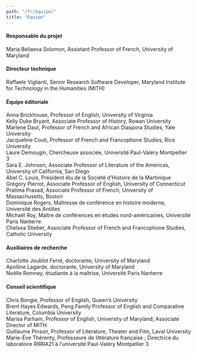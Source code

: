 ```yaml
---
path: "/fr/équipe/"
title: "Équipe"
---
```

#### Responsable du projet
Maria Beliaeva Solomon, Assistant Professor of French, University of Maryland
#### Directeur technique
Raffaele Viglianti, Senior Research Software Developer, Maryland Institute for Technology in the Humanities (MITH)

#### Équipe éditoriale
Anna Brickhouse, Professor of English, University of Virginia  
Kelly Duke Bryant, Associate Professor of History, Rowan University  
Marlene Daut, Professor of French and African Diaspora Studies, Yale University  
Jacqueline Couti, Professor of French and Francophone Studies, Rice University  
Laure Demougin, Chercheuse associée, Université Paul-Valéry Montpellier 3  
Sara E. Johnson, Associate Professor of Literature of the Americas, University of California, San Diego     
Abel C. Louis,  Président élu de la Société d’Histoire de la Martinique  
Grégory Pierrot, Associate Professor of English, University of Connecticut  
Pratima Prasad, Associate Professor of French, University of Massachusetts, Boston  
Dominique Rogers, Maîtresse de conférence en histoire moderne, Université des Antilles  
Michaël Roy, Maître de conférences en études nord-américaines, Université Paris Nanterre  
Chelsea Stieber, Associate Professor of French and Francophone Studies, Catholic University

#### Auxiliaires de recherche
Charlotte Joublot Ferré, doctorante, University of Maryland  
Apolline Lagarde, doctorante, University of Maryland  
Noëlle Romney, étudiante à la maîtrise, Université Paris Nanterre

#### Conseil scientifique
Chris Bongie, Professor of English, Queen’s University  
Brent Hayes Edwards, Peng Family Professor of English and Comparative Literature, Columbia University  
Marisa Parham, Professor of English, University of Maryland; Associate Director of MITH  
Guillaume Pinson, Professor of Literature, Theater and Film, Laval University  
Marie-Ève Thérenty, Professeure de littérature française ; Directrice du laboratoire RIRRA21 à l'université Paul-Valéry Montpellier 3